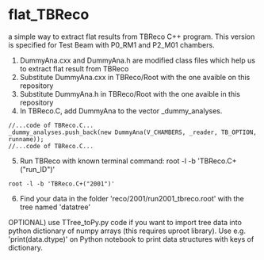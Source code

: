 # flat_TBReco
a simple way to extract flat results from TBReco C++ program. This version is specified for Test Beam with P0_RM1 and P2_M01 chambers.

1. DummyAna.cxx and DummyAna.h are modified class files which help us to extract flat result from TBReco
2. Substitute DummyAna.cxx in TBReco/Root with the one avaible on this repository
3. Substitute DummyAna.h in TBReco/Root with the one avaible in this repository
4. In TBReco.C, add DummyAna to the vector _dummy_analyses. 
```
//...code of TBReco.C...
_dummy_analyses.push_back(new DummyAna(V_CHAMBERS, _reader, TB_OPTION, runname));
//...code of TBReco.C...
```
5. Run TBReco with known terminal command: root -l -b 'TBReco.C+("run_ID")'
```
root -l -b 'TBReco.C+("2001")'
```
6. Find your data in the folder 'reco/2001/run2001_tbreco.root' with the tree named 'datatree'
   
OPTIONAL) use TTree_toPy.py code if you want to import tree data into python dictionary of numpy arrays (this requires uproot library). Use e.g. 'print(data.dtype)' on Python notebook to print data structures with keys of dictionary.
